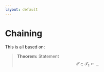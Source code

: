 ```yaml
---
layout: default
---
```


# Chaining

This is all based on:

>**Theorem:** Statement
$$
\mathcal{T} \subset \mathcal{T}_1 \subset \ldots
$$
